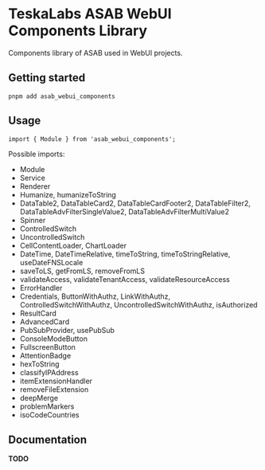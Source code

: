 # TeskaLabs ASAB WebUI Components Library

Components library of ASAB used in WebUI projects.

## Getting started

```
pnpm add asab_webui_components
```

## Usage

```
import { Module } from 'asab_webui_components';
```

Possible imports:

- Module
- Service
- Renderer
- Humanize, humanizeToString
- DataTable2, DataTableCard2, DataTableCardFooter2, DataTableFilter2, DataTableAdvFilterSingleValue2, DataTableAdvFilterMultiValue2
- Spinner
- ControlledSwitch
- UncontrolledSwitch
- CellContentLoader, ChartLoader
- DateTime, DateTimeRelative, timeToString, timeToStringRelative, useDateFNSLocale
- saveToLS, getFromLS, removeFromLS
- validateAccess, validateTenantAccess, validateResourceAccess
- ErrorHandler
- Credentials, ButtonWithAuthz, LinkWithAuthz, ControlledSwitchWithAuthz, UncontrolledSwitchWithAuthz, isAuthorized
- ResultCard
- AdvancedCard
- PubSubProvider, usePubSub
- ConsoleModeButton
- FullscreenButton
- AttentionBadge
- hexToString
- classifyIPAddress
- itemExtensionHandler
- removeFileExtension
- deepMerge
- problemMarkers
- isoCodeCountries

## Documentation

**TODO**

